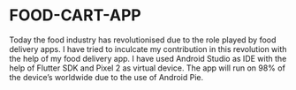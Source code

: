 # FOOD-CART-APP
Today the food industry has revolutionised due to the role played by food delivery apps. I have tried to inculcate my contribution in this revolution with the help of my food delivery app.
I have used Android Studio as IDE with the help of Flutter SDK and Pixel 2 as virtual device. The app will run on 98% of the device’s worldwide due to the use of Android Pie. 
